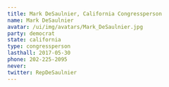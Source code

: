 ```yaml
---
title: Mark DeSaulnier, California Congressperson
name: Mark DeSaulnier
avatar: /ui/img/avatars/Mark_DeSaulnier.jpg
party: democrat
state: california
type: congressperson
lasthall: 2017-05-30
phone: 202-225-2095
never: 
twitter: RepDeSaulnier
---
```

